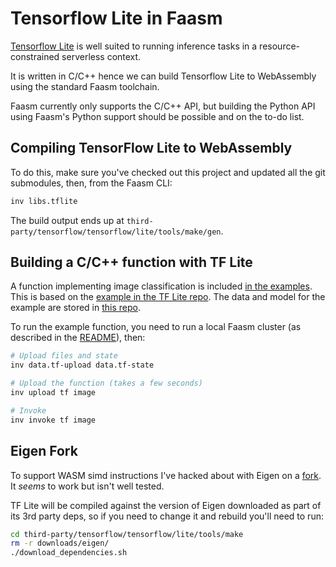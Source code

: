 # Tensorflow Lite in Faasm

[Tensorflow Lite](https://www.tensorflow.org/lite/) is well suited to running 
inference tasks in a resource-constrained serverless context. 
 
It is written in C/C++ hence we can build Tensorflow Lite to WebAssembly using the 
standard Faasm toolchain.  

Faasm currently only supports the C/C++ API, but building the Python API using 
Faasm's Python support should be possible and on the to-do list. 

## Compiling TensorFlow Lite to WebAssembly

To do this, make sure you've checked out this project and updated all the git submodules, 
then, from the Faasm CLI:

```bash
inv libs.tflite
```

The build output ends up at `third-party/tensorflow/tensorflow/lite/tools/make/gen`.

## Building a C/C++ function with TF Lite

A function implementing image classification is included 
[in the examples](../func/tf/image.cc). This is based on the 
[example in the TF Lite repo](https://github.com/tensorflow/tensorflow/tree/master/tensorflow/lite/examples/label_image). 
The data and model for the example are stored in [this repo](../func/tf/data).

To run the example function, you need to run a local Faasm cluster (as described in the [README](../README.md)), 
then:

```bash
# Upload files and state
inv data.tf-upload data.tf-state

# Upload the function (takes a few seconds)
inv upload tf image

# Invoke
inv invoke tf image
```

## Eigen Fork

To support WASM simd instructions I've hacked about with Eigen on a 
[fork](https://github.com/Shillaker/eigen-git-mirror). It _seems_ to work but isn't well 
tested. 

TF Lite will be compiled against the version of Eigen downloaded as part of its 3rd party 
deps, so if you need to change it and rebuild you'll need to run:

```bash
cd third-party/tensorflow/tensorflow/lite/tools/make
rm -r downloads/eigen/
./download_dependencies.sh
```
